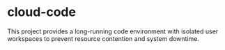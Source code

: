 # cloud-code
This project provides a long-running code environment with isolated user workspaces to prevent resource contention and system downtime.
